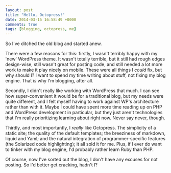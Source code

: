 ```yaml
---
layout: post
title: "Hello, Octopress!"
date: 2014-03-15 16:58:49 +0000
comments: true
tags: [blogging, octopress, me]
---
```


So I've ditched the old blog and started anew.<!--more-->

There were a few reasons for this: firstly, I wasn't terribly happy with my 'new' WordPress theme. It wasn't totally terrible, but it still had rough edges design-wise, still wasn't great for posting code, and still needed a lot more work to make it play nicely on mobile. These were all things I *could* fix, but why should I? I want to spend my time writing about stuff, not fixing my blog engine. That *is* why I'm blogging, after all.

Secondly, I didn't really like working with WordPress that much. I can see how super-convenient it would be for a traditional blog, but my needs were quite different, and I felt myself having to work against WP's architecture rather than with it. Maybe I could have spent more time reading up on PHP and WordPress development in particular, but they just aren't technologies that I'm really prioritizing learning about right now. Never say never, though.

Thirdly, and most importantly, I *really* like Octopress. The simplicity of a static site; the quality of the default templates; the breeziness of markdown, liquid and Yaml; and the natural integration of programmer-specific features (the Solarized code highlighting); it all sold it for me. Plus, if I ever do want to tinker with my blog engine, I'd probably rather learn Ruby than PHP.

Of course, now I've sorted out the blog, I don't have any excuses for not posting. So I'd better get cracking, hadn't I?
